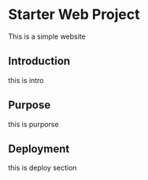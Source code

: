 # Starter Web Project

This is a simple website

## Introduction

this is intro

## Purpose

this is purporse

## Deployment

this is deploy section
